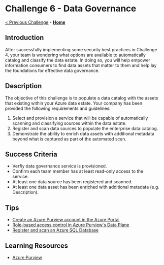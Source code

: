 # Challenge 6 - Data Governance

[< Previous Challenge](./Challenge05.md) - **[Home](../README.md)**

## Introduction

After successfully implementing some security best practices in Challenge 4, your team is wondering what options are available to automatically catalog and classify the data estate. In doing so, you will help empower information consumers to find data assets that matter to them and help lay the foundations for effective data governance.

## Description

The objective of this challenge is to populate a data catalog with the assets that existing within your Azure data estate. Your company has been provided the following requirements and guidelines:

1. Select and provision a service that will be capable of automatically scanning and classifying sources within the data estate.
2. Register and scan data sources to populate the enterprise data catalog.
3. Demonstrate the ability to enrich data assets with additional metadata beyond what is captured as part of the automated scan.

## Success Criteria

* Verfiy data governance service is provisioned.
* Confirm each team member has at least read-only access to the service.
* At least one data source has been registered and scanned.
* At least one data asset has been enriched with additional metadata (e.g. Description).

## Tips

* [Create an Azure Purview account in the Azure Portal](https://docs.microsoft.com/en-us/azure/purview/create-catalog-portal)
* [Role-based access control in Azure Purview's Data Plane](https://docs.microsoft.com/en-us/azure/purview/create-catalog-portal)
* [Register and scan an Azure SQL Database](https://docs.microsoft.com/en-us/azure/purview/register-scan-azure-sql-database)

## Learning Resources

* [Azure Purview](https://docs.microsoft.com/en-us/azure/purview/)
